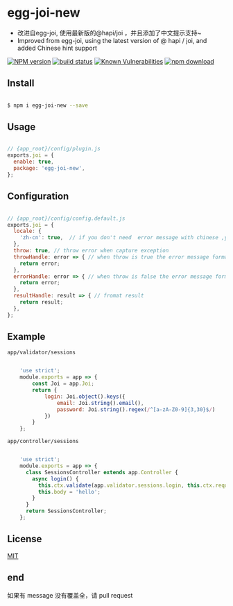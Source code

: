 # egg-joi-new

- 改进自egg-joi, 使用最新版的@hapi/joi ，并且添加了中文提示支持~
- Improved from egg-joi, using the latest version of @ hapi / joi, and added Chinese hint support

[![NPM version][npm-image]][npm-url]
[![build status][travis-image]][travis-url]
[![Known Vulnerabilities][snyk-image]][snyk-url]
[![npm download][download-image]][download-url]

[npm-image]: https://img.shields.io/npm/v/egg-joi-new.svg?style=flat-square
[npm-url]: https://npmjs.org/package/egg-joi-new
[travis-image]: https://img.shields.io/travis/eggjs/egg-joi-new.svg?style=flat-square
[travis-url]: https://travis-ci.org/eggjs/egg-joi-new
[snyk-image]: https://snyk.io/test/npm/egg-joi-new/badge.svg?style=flat-square
[snyk-url]: https://snyk.io/test/npm/egg-joi-new
[download-image]: https://img.shields.io/npm/dm/egg-joi-new.svg?style=flat-square
[download-url]: https://npmjs.org/package/egg-joi-new
## Install

```bash

$ npm i egg-joi-new --save

```

## Usage

```js

// {app_root}/config/plugin.js
exports.joi = {
  enable: true,
  package: 'egg-joi-new',
};
```

## Configuration

```javascript

// {app_root}/config/config.default.js
exports.joi = {
  locale: {
    'zh-cn': true,  // if you don't need  error message with chinese ,you can set to false
  },
  throw: true, // throw error when capture exception
  throwHandle: error => { // when throw is true the error message format
    return error;
  },
  errorHandle: error => { // when throw is false the error message format
    return error;
  },
  resultHandle: result => { // fromat result
    return result;
  },
};

```


## Example

`app/validator/sessions`

```js

	'use strict';
	module.exports = app => {
	    const Joi = app.Joi;
	    return {
	        login: Joi.object().keys({
	            email: Joi.string().email(),
	            password: Joi.string().regex(/^[a-zA-Z0-9]{3,30}$/)
	        })
	    }
	};
```

`app/controller/sessions`

```js

	'use strict';
	module.exports = app => {
	  class SessionsController extends app.Controller {
	    async login() {
	      this.ctx.validate(app.validator.sessions.login, this.ctx.request.body); // if get error, ctx.body will be return
	      this.body = 'hello';
	    }
	  }
	  return SessionsController;
	};	
```

## License

[MIT](LICENSE)


## end

如果有 message 没有覆盖全，请 pull request
